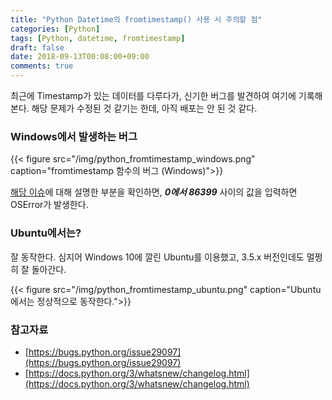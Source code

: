 ```yaml
---
title: "Python Datetime의 fromtimestamp() 사용 시 주의할 점"
categories: [Python]
tags: [Python, datetime, fromtimestamp]
draft: false
date: 2018-09-13T00:08:00+09:00
comments: true
---
```


최근에 Timestamp가 있는 데이터를 다루다가, 신기한 버그를 발견하여 여기에 기록해 본다. 해당 문제가 수정된 것 같기는 한데, 아직 배포는 안 된 것 같다.

### Windows에서 발생하는 버그

{{< figure src="/img/python_fromtimestamp_windows.png" caption="fromtimestamp 함수의 버그 (Windows)">}}

[해당 이슈](https://bugs.python.org/issue29097)에 대해 설명한 부분을 확인하면, __*0에서 86399*__ 사이의 값을 입력하면 OSError가 발생한다.

### Ubuntu에서는?

잘 동작한다. 심지어 Windows 10에 깔린 Ubuntu를 이용했고, 3.5.x 버전인데도 멀쩡히 잘 돌아간다. 

{{< figure src="/img/python_fromtimestamp_ubuntu.png" caption="Ubuntu에서는 정상적으로 동작한다.">}}

### 참고자료

* [https://bugs.python.org/issue29097](https://bugs.python.org/issue29097)
* [https://docs.python.org/3/whatsnew/changelog.html](https://docs.python.org/3/whatsnew/changelog.html)